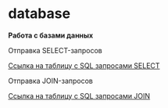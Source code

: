 # database
**Работа с базами данных**

Отправка SELECT-запросов

[Ссылка на таблицу с SQL запросами SELECT](https://docs.google.com/spreadsheets/d/1d9mGr5n1QA7kDTCEba4yVL6hzjl_JTOIW9sqjdowzB0/edit?usp=sharing)

Отправка JOIN-запросов

[Ссылка на таблицу с SQL запросами JOIN](https://docs.google.com/spreadsheets/d/1WHC76jRi1ekbyIG3w2g3Hk9n3s3xmFHEc4L0NbM7aNA/edit?usp=sharing)

